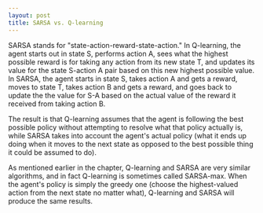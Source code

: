```yaml
---
layout: post
title: SARSA vs. Q-learning
---
```


SARSA stands for "state-action-reward-state-action." In Q-learning, the agent starts out in state S, performs action A, sees what the highest possible reward is for taking any action from its new state T, and updates its value for the state S-action A pair based on this new highest possible value. In SARSA, the agent starts in state S, takes action A and gets a reward, moves to state T, takes action B and gets a reward, and goes back to update the the value for S-A based on the actual value of the reward it received from taking action B. 

The result is that Q-learning assumes that the agent is following the best possible policy without attempting to resolve what that policy actually is, while SARSA takes into account the agent's actual policy (what it ends up doing when it moves to the next state as opposed to the best possible thing it could be assumed to do).

As mentioned earlier in the chapter, Q-learning and SARSA are very similar algorithms, and in fact Q-learning is sometimes called SARSA-max. When the agent's policy is simply the greedy one (choose the highest-valued action from the next state no matter what), Q-learning and SARSA will produce the same results. 
